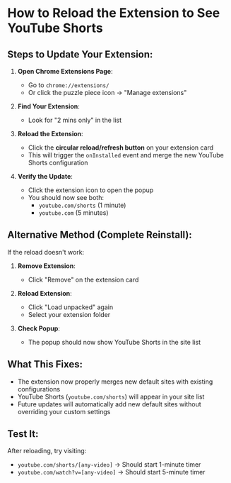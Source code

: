 # How to Reload the Extension to See YouTube Shorts

## Steps to Update Your Extension:

1. **Open Chrome Extensions Page**:
   - Go to `chrome://extensions/`
   - Or click the puzzle piece icon → "Manage extensions"

2. **Find Your Extension**:
   - Look for "2 mins only" in the list

3. **Reload the Extension**:
   - Click the **circular reload/refresh button** on your extension card
   - This will trigger the `onInstalled` event and merge the new YouTube Shorts configuration

4. **Verify the Update**:
   - Click the extension icon to open the popup
   - You should now see both:
     - `youtube.com/shorts` (1 minute)
     - `youtube.com` (5 minutes)

## Alternative Method (Complete Reinstall):

If the reload doesn't work:

1. **Remove Extension**:
   - Click "Remove" on the extension card
   
2. **Reload Extension**:
   - Click "Load unpacked" again
   - Select your extension folder
   
3. **Check Popup**:
   - The popup should now show YouTube Shorts in the site list

## What This Fixes:

- The extension now properly merges new default sites with existing configurations
- YouTube Shorts (`youtube.com/shorts`) will appear in your site list
- Future updates will automatically add new default sites without overriding your custom settings

## Test It:

After reloading, try visiting:
- `youtube.com/shorts/[any-video]` → Should start 1-minute timer
- `youtube.com/watch?v=[any-video]` → Should start 5-minute timer